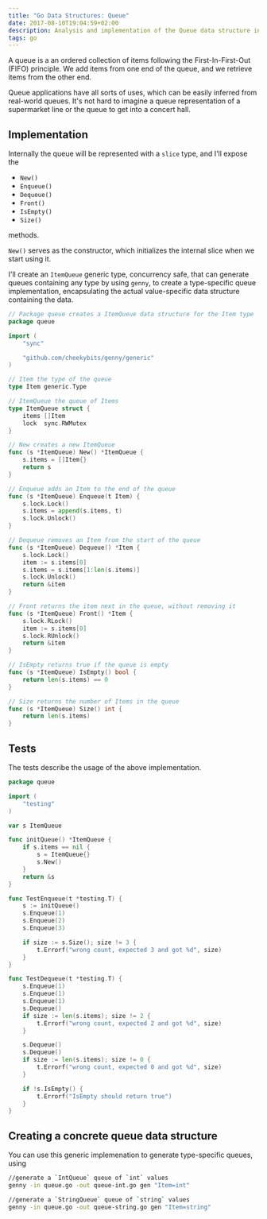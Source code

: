 ```yaml
---
title: "Go Data Structures: Queue"
date: 2017-08-10T19:04:59+02:00
description: Analysis and implementation of the Queue data structure in Go
tags: go
---
```


A queue is a an ordered collection of items following the First-In-First-Out (FIFO) principle. We add items from one end of the queue, and we retrieve items from the other end.

Queue applications have all sorts of uses, which can be easily inferred from real-world queues. It's not hard to imagine a queue representation of a supermarket line or the queue to get into a concert hall.

## Implementation

Internally the queue will be represented with a `slice` type, and I'll expose the

- `New()`
- `Enqueue()`
- `Dequeue()`
- `Front()`
- `IsEmpty()`
- `Size()`

methods.

`New()` serves as the constructor, which initializes the internal slice when we start using it.

I'll create an `ItemQueue` generic type, concurrency safe, that can generate queues containing any type by using `genny`, to create a type-specific queue implementation, encapsulating the actual value-specific data structure containing the data.

```go
// Package queue creates a ItemQueue data structure for the Item type
package queue

import (
    "sync"

    "github.com/cheekybits/genny/generic"
)

// Item the type of the queue
type Item generic.Type

// ItemQueue the queue of Items
type ItemQueue struct {
    items []Item
    lock  sync.RWMutex
}

// New creates a new ItemQueue
func (s *ItemQueue) New() *ItemQueue {
    s.items = []Item{}
    return s
}

// Enqueue adds an Item to the end of the queue
func (s *ItemQueue) Enqueue(t Item) {
    s.lock.Lock()
    s.items = append(s.items, t)
    s.lock.Unlock()
}

// Dequeue removes an Item from the start of the queue
func (s *ItemQueue) Dequeue() *Item {
    s.lock.Lock()
    item := s.items[0]
    s.items = s.items[1:len(s.items)]
    s.lock.Unlock()
    return &item
}

// Front returns the item next in the queue, without removing it
func (s *ItemQueue) Front() *Item {
    s.lock.RLock()
    item := s.items[0]
    s.lock.RUnlock()
    return &item
}

// IsEmpty returns true if the queue is empty
func (s *ItemQueue) IsEmpty() bool {
    return len(s.items) == 0
}

// Size returns the number of Items in the queue
func (s *ItemQueue) Size() int {
    return len(s.items)
}
```

## Tests

The tests describe the usage of the above implementation.

```go
package queue

import (
    "testing"
)

var s ItemQueue

func initQueue() *ItemQueue {
    if s.items == nil {
        s = ItemQueue{}
        s.New()
    }
    return &s
}

func TestEnqueue(t *testing.T) {
    s := initQueue()
    s.Enqueue(1)
    s.Enqueue(2)
    s.Enqueue(3)

    if size := s.Size(); size != 3 {
        t.Errorf("wrong count, expected 3 and got %d", size)
    }
}

func TestDequeue(t *testing.T) {
    s.Enqueue(1)
	s.Enqueue(1)
	s.Enqueue(1)
    s.Dequeue()
    if size := len(s.items); size != 2 {
        t.Errorf("wrong count, expected 2 and got %d", size)
    }

    s.Dequeue()
    s.Dequeue()
    if size := len(s.items); size != 0 {
        t.Errorf("wrong count, expected 0 and got %d", size)
    }

    if !s.IsEmpty() {
        t.Errorf("IsEmpty should return true")
    }
}
```

## Creating a concrete queue data structure

You can use this generic implemenation to generate type-specific queues, using

```bash
//generate a `IntQueue` queue of `int` values
genny -in queue.go -out queue-int.go gen "Item=int"

//generate a `StringQueue` queue of `string` values
genny -in queue.go -out queue-string.go gen "Item=string"
```

